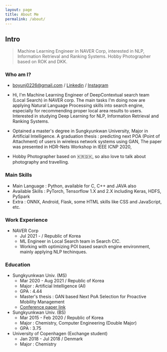 ```yaml
---
layout: page
title: About Me
permalink: /about/
---
```


## Intro
> Machine Learning Engineer in NAVER Corp, interested in NLP, Information Retrieval and Ranking Systems.
> Hobby Photographer based on ROK and DKK.


### Who am I?
- boyunj0226@gmail.com / [Linkedin](https://www.linkedin.com/in/boyunj0226/) / [Instagram](https://instagram.com/boyunj0226)
- Hi, I'm Machine Learning Engineer of DeepContextual search team (Local Search) in NAVER corp. The main tasks I'm doing now are applying Natural Language Processing skills into search engine, especially for recommending proper local area results to users. Interested in studying Deep Learning for NLP, Information Retrieval and Ranking Systems.

- Optained a master's degree in Sungkyunkwan University, Major in Artificial Intelligence. A graduation thesis : predicting next POA (Point of Attachment) of users in wireless network systems using GAN, The paper was presented in HDR-Nets Workshop in IEEE ICNP 2020,

- Hobby Photographer based on 🇰🇷🇩🇰, so also love to talk about photography and travelling.

### Main Skills
- Main Language : Python, available for C, C++ and JAVA also
- Available Skills : PyTorch, Tensorflow 1.X and 2.X including Keras, HDFS, PySpark
- Extra : ONNX, Android, Flask, some HTML skills like CSS and JavaScript, etc.

### Work Experience
- NAVER Corp
  - Jul 2021 - / Republic of Korea
  - ML Engineer in Local Search team in Search CIC.
  - Working with optimizing POI based search engine environment, mainly applying NLP techinques.

### Education
- Sungkyunkwan Univ. (MS)
  - Mar 2020 - Aug 2021 / Republic of Korea
  - Major : Artificial Intelligence (AI)
  - GPA : 4.44
  - Master's thesis : GAN based Next PoA Selection for Proactive Mobility Management
  - [Conference paper link](https://ieeexplore.ieee.org/abstract/document/9259368)
- Sungkyunkwan Univ. (BS)
  - Mar 2015 - Feb 2020 / Republic of Korea
  - Major : Chemistry, Computer Engineering (Double Major)
  - GPA : 3.75
- University of Copenhagen (Exchange student)
  - Jan 2018 - Jul 2018 / Denmark
  - Major : Chemistry
